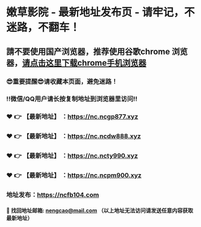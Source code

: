 # 嫩草影院 - 最新地址发布页 - 请牢记，不迷路，不翻车！

## 請不要使用国产浏览器，推荐使用谷歌chrome 浏览器，<a href = "https://www.google.cn/chrome/">请点击这里下载chrome手机浏览器</a>

### :sunglasses:重要提醒:sunglasses:请收藏本页面，避免迷路！
### ‼️微信/QQ用户请长按复制地址到浏览器里访问‼️

### :heart: :point_right: 【最新地址】 ：https://nc.ncgp877.xyz
### :heart: :point_right: 【最新地址】 ：https://nc.ncdw888.xyz
### :heart: :point_right: 【最新地址】 ：https://nc.ncty990.xyz
### :heart: :point_right: 【最新地址】 ：https://nc.ncpm900.xyz

### 地址发布：https://ncfb104.com

#### :e-mail: __找回地址邮箱: nengcao@mail.com （以上地址无法访问请发送任意内容获取最新地址）__
